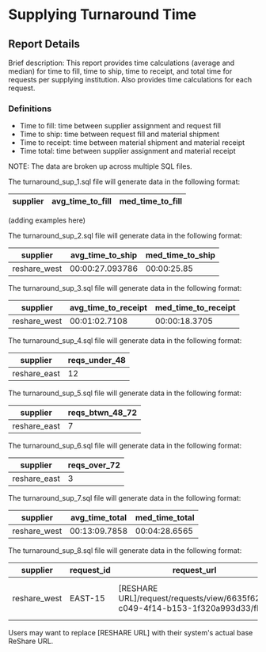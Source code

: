 # Supplying Turnaround Time

## Report Details

Brief description: This report provides time calculations (average and median) for time to fill, time to ship, time to receipt, and total time for requests per supplying institution.  Also provides time calculations for each request.

### Definitions

- Time to fill: time between supplier assignment and request fill
- Time to ship: time between request fill and material shipment
- Time to receipt: time between material shipment and material receipt
- Time total: time between supplier assignment and material receipt 

NOTE: The data are broken up across multiple SQL files.

The turnaround_sup_1.sql file will generate data in the following format:

|supplier|avg\_time\_to\_fill|med\_time\_to\_fill|
|------------|------------|------------|
(adding examples here)


The turnaround_sup_2.sql file will generate data in the following format:

|supplier|avg\_time\_to\_ship|med\_time\_to\_ship|
|------------|------------|------------|
reshare_west|00:00:27.093786|00:00:25.85|


The turnaround_sup_3.sql file will generate data in the following format:

|supplier|avg\_time\_to\_receipt|med\_time\_to\_receipt|
|------------|------------|------------|
reshare_west|00:01:02.7108|00:00:18.3705|


The turnaround_sup_4.sql file will generate data in the following format:

|supplier|reqs\_under\_48|
|------------|------------|
reshare_east|12|

The turnaround_sup_5.sql file will generate data in the following format:

|supplier|reqs\_btwn\_48\_72|
|------------|------------|
reshare_east|7|

The turnaround_sup_6.sql file will generate data in the following format:

|supplier|reqs\_over\_72|
|------------|------------|
reshare_east|3|

The turnaround_sup_7.sql file will generate data in the following format:

|supplier|avg\_time\_total|med\_time\_total|
|------------|------------|------------|
reshare_west|00:13:09.7858|00:04:28.6565|

The turnaround_sup_8.sql file will generate data in the following format:

|supplier|request\_id|request\_url|requester|title|call\_number|barcode|assigned|filled|shipped|received|time\_to\_fill|time\_to\_ship|time\_to\_receipt|total\_time|
|--------|------------|------------|------------|-----------------|------------|------------|------------|------------|------------|------------|------------|------------|------------|------------|
reshare_west|EAST-15|[RESHARE URL]/request/requests/view/6635f627-c049-4f14-b153-1f320a993d33/flow|US-EAST|Hamlet: father and son|PR2807.A873|39151001847314|2021-08-05 17:29:55|2021-08-05 18:48:25|2021-08-05 18:48:30|2021-08-05 18:49:24|01:18:30.178|01:18:35.314|01:19:28.672|01:19:28.672|

Users may want to replace [RESHARE URL] with their system's actual base ReShare URL.
